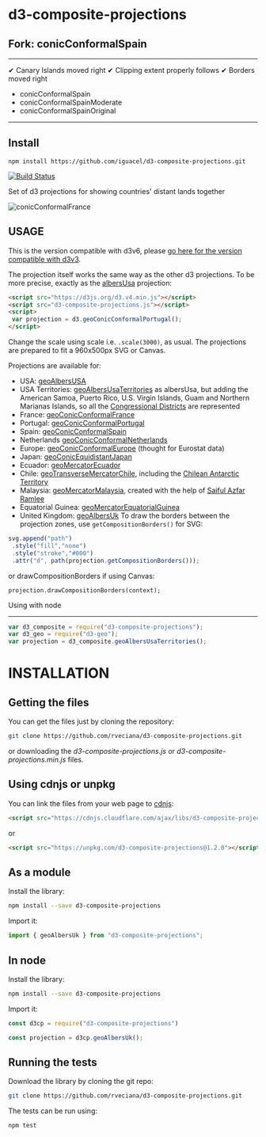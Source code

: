 # d3-composite-projections

## Fork: conicConformalSpain

---
✔ Canary Islands moved right
✔ Clipping extent properly follows
✔ Borders moved right

- conicConformalSpain
- conicConformalSpainModerate
- conicConformalSpainOriginal
  
---

## Install

```
npm install https://github.com/iguacel/d3-composite-projections.git

```

[![Build Status](https://travis-ci.org/rveciana/d3-composite-projections.svg?branch=master)](https://travis-ci.org/rveciana/d3-composite-projections)

Set of d3 projections for showing countries' distant lands together

![conicConformalFrance](thumbnail.png "Conic Conformal France example")

## USAGE

This is the version compatible with d3v6, please [go here for the version compatible with d3v3](https://github.com/rveciana/d3-composite-projections/tree/v0.4.0).

The projection itself works the same way as the other d3 projections. To be more precise, exactly as the [albersUsa](https://github.com/mbostock/d3/wiki/Geo-Projections#albersUsa) projection:

```html
<script src="https://d3js.org/d3.v4.min.js"></script>
<script src="d3-composite-projections.js"></script>
<script>
 var projection = d3.geoConicConformalPortugal();
</script>
```

Change the scale using scale i.e. `.scale(3000)`, as usual. The projections are prepared to fit a 960x500px SVG or Canvas.

Projections are available for:

- USA: [geoAlbersUSA](http://bl.ocks.org/rveciana/ee2119324e835e1bad42d0e4c1b9ab0d)
- USA Territories: [geoAlbersUsaTerritories](http://bl.ocks.org/rveciana/5040be82aea528b6f785464f8816690f) as albersUsa, but adding the American Samoa, Puerto Rico, U.S. Virgin Islands, Guam and Northern Marianas Islands, so all the [Congressional Districts](https://en.wikipedia.org/wiki/List_of_districts_of_the_House_of_Representatives_of_Japan) are represented
- France: [geoConicConformalFrance](http://bl.ocks.org/rveciana/0ff189b15449330828605fe4e118a716)
- Portugal: [geoConicConformalPortugal](http://bl.ocks.org/rveciana/ee09a2c3732f3e0d6872d1a7f796a29b)
- Spain: [geoConicConformalSpain](http://bl.ocks.org/rveciana/d635afded8c4eae36ecf61a15bdf0a98)
- Netherlands [geoConicConformalNetherlands](https://observablehq.com/@julesblm/the-netherlands-composite-projection)
- Europe: [geoConicConformalEurope](http://bl.ocks.org/rveciana/ced3109b372039afbcf7278ba3d14250) (thought for Eurostat data)
- Japan: [geoConicEquidistantJapan](http://bl.ocks.org/rveciana/1f5399d8887428ad67665d106ec089d1)
- Ecuador: [geoMercatorEcuador](http://bl.ocks.org/rveciana/306a5202e1facf7a22e08fbb1044f568)
- Chile: [geoTransverseMercatorChile](http://bl.ocks.org/rveciana/3a31865e82f4fab8ac2522545bbc7741), including the [Chilean Antarctic Territory](https://en.wikipedia.org/wiki/Chilean_Antarctic_Territory)
- Malaysia: [geoMercatorMalaysia](http://bl.ocks.org/rveciana/6298dd3e71cf98b6930c06f19b6684a2), created with the help of [Saiful Azfar Ramlee](https://github.com/saifulazfar)
- Equatorial Guinea: [geoMercatorEquatorialGuinea](http://bl.ocks.org/rveciana/4dfc136b8e2707f182aa4591f892f82e)
- United Kingdom: [geoAlbersUk](https://gist.github.com/rveciana/27272a581e975835aaa321ddf816d726)
To draw the borders between the projection zones, use `getCompositionBorders()` for SVG:

```javascript
svg.append("path")
 .style("fill","none")
 .style("stroke","#000")
 .attr("d", path(projection.getCompositionBorders()));
```

or drawCompositionBorders if using Canvas:

`projection.drawCompositionBorders(context);`

Using with node

---

```javascript
var d3_composite = require("d3-composite-projections");
var d3_geo = require("d3-geo");
var projection = d3_composite.geoAlbersUsaTerritories();
```

# INSTALLATION

## Getting the files

You can get the files just by cloning the repository:

```bash
git clone https://github.com/rveciana/d3-composite-projections.git
```

or downloading the _d3-composite-projections.js_ or _d3-composite-projections.min.js_ files.

## Using cdnjs or unpkg

You can link the files from your web page to [cdnjs](https://cdnjs.com/libraries/d3-composite-projections):

```html
<script src="https://cdnjs.cloudflare.com/ajax/libs/d3-composite-projections/1.0.2/d3-composite-projections.min.js"></script>
```

or

```html
<script src="https://unpkg.com/d3-composite-projections@1.2.0"></script>
```

## As a module

Install the library:

```bash
npm install --save d3-composite-projections
```

Import it:

```javascript
import { geoAlbersUk } from "d3-composite-projections";
```

## In node

Install the library:

```bash
npm install --save d3-composite-projections
```

Import it:

```javascript
const d3cp = require("d3-composite-projections")

const projection = d3cp.geoAlbersUk();
```

## Running the tests

Download the library by cloning the git repo:

```bash
git clone https://github.com/rveciana/d3-composite-projections.git
```

The tests can be run using:

```bash
npm test
```
